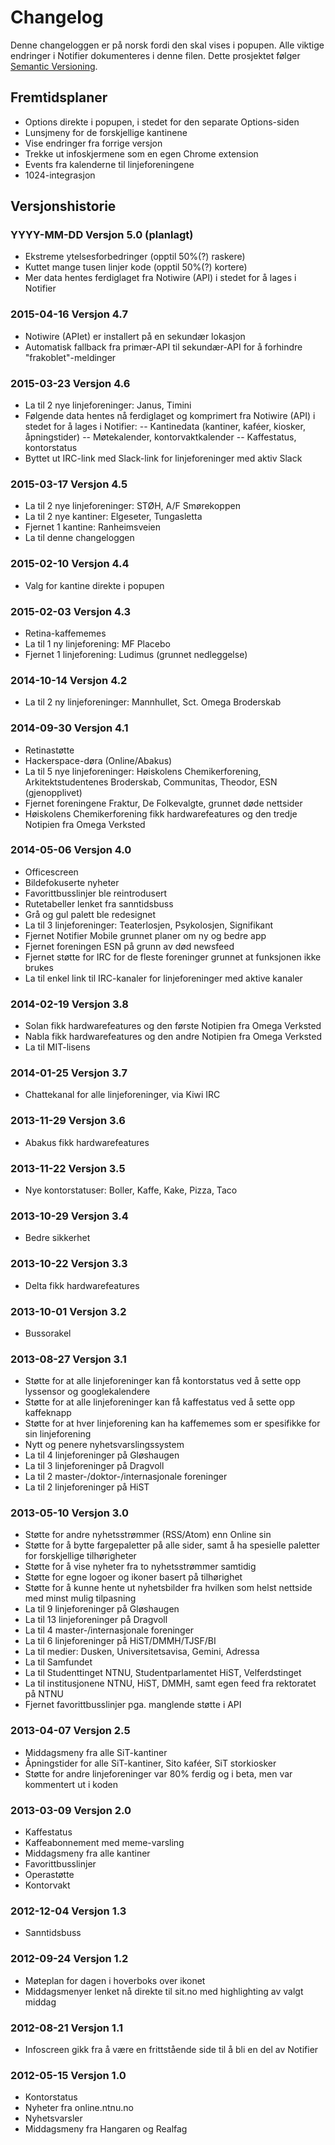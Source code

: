 # Changelog
Denne changeloggen er på norsk fordi den skal vises i popupen.
Alle viktige endringer i Notifier dokumenteres i denne filen.
Dette prosjektet følger [Semantic Versioning](http://semver.org/).

## Fremtidsplaner
- Options direkte i popupen, i stedet for den separate Options-siden
- Lunsjmeny for de forskjellige kantinene
- Vise endringer fra forrige versjon
- Trekke ut infoskjermene som en egen Chrome extension
- Events fra kalenderne til linjeforeningene
- 1024-integrasjon

## Versjonshistorie

### YYYY-MM-DD Versjon 5.0 (planlagt)
- Ekstreme ytelsesforbedringer (opptil 50%(?) raskere)
- Kuttet mange tusen linjer kode (opptil 50%(?) kortere)
- Mer data hentes ferdiglaget fra Notiwire (API) i stedet for å lages i Notifier

### 2015-04-16 Versjon 4.7
- Notiwire (APIet) er installert på en sekundær lokasjon
- Automatisk fallback fra primær-API til sekundær-API for å forhindre "frakoblet"-meldinger

### 2015-03-23 Versjon 4.6
- La til 2 nye linjeforeninger: Janus, Timini
- Følgende data hentes nå ferdiglaget og komprimert fra Notiwire (API) i stedet for å lages i Notifier:
-- Kantinedata (kantiner, kaféer, kiosker, åpningstider)
-- Møtekalender, kontorvaktkalender
-- Kaffestatus, kontorstatus
- Byttet ut IRC-link med Slack-link for linjeforeninger med aktiv Slack

### 2015-03-17 Versjon 4.5
- La til 2 nye linjeforeninger: STØH, A/F Smørekoppen
- La til 2 nye kantiner: Elgeseter, Tungasletta
- Fjernet 1 kantine: Ranheimsveien
- La til denne changeloggen

### 2015-02-10 Versjon 4.4
- Valg for kantine direkte i popupen

### 2015-02-03 Versjon 4.3
- Retina-kaffememes
- La til 1 ny linjeforening: MF Placebo
- Fjernet 1 linjeforening: Ludimus (grunnet nedleggelse)

### 2014-10-14 Versjon 4.2
- La til 2 ny linjeforeninger: Mannhullet, Sct. Omega Broderskab

### 2014-09-30 Versjon 4.1
- Retinastøtte
- Hackerspace-døra (Online/Abakus)
- La til 5 nye linjeforeninger: Høiskolens Chemikerforening, Arkitektstudentenes Broderskab, Communitas, Theodor, ESN (gjenopplivet)
- Fjernet foreningene Fraktur, De Folkevalgte, grunnet døde nettsider
- Høiskolens Chemikerforening fikk hardwarefeatures og den tredje Notipien fra Omega Verksted

### 2014-05-06 Versjon 4.0
- Officescreen
- Bildefokuserte nyheter
- Favorittbusslinjer ble reintrodusert
- Rutetabeller lenket fra sanntidsbuss
- Grå og gul palett ble redesignet
- La til 3 linjeforeninger: Teaterlosjen, Psykolosjen, Signifikant
- Fjernet Notifier Mobile grunnet planer om ny og bedre app
- Fjernet foreningen ESN på grunn av død newsfeed
- Fjernet støtte for IRC for de fleste foreninger grunnet at funksjonen ikke brukes
- La til enkel link til IRC-kanaler for linjeforeninger med aktive kanaler

### 2014-02-19 Versjon 3.8
- Solan fikk hardwarefeatures og den første Notipien fra Omega Verksted
- Nabla fikk hardwarefeatures og den andre Notipien fra Omega Verksted
- La til MIT-lisens

### 2014-01-25 Versjon 3.7
- Chattekanal for alle linjeforeninger, via Kiwi IRC

### 2013-11-29 Versjon 3.6
- Abakus fikk hardwarefeatures

### 2013-11-22 Versjon 3.5
- Nye kontorstatuser: Boller, Kaffe, Kake, Pizza, Taco

### 2013-10-29 Versjon 3.4
- Bedre sikkerhet

### 2013-10-22 Versjon 3.3
- Delta fikk hardwarefeatures

### 2013-10-01 Versjon 3.2
- Bussorakel

### 2013-08-27 Versjon 3.1
- Støtte for at alle linjeforeninger kan få kontorstatus ved å sette opp lyssensor og googlekalendere
- Støtte for at alle linjeforeninger kan få kaffestatus ved å sette opp kaffeknapp
- Støtte for at hver linjeforening kan ha kaffememes som er spesifikke for sin linjeforening
- Nytt og penere nyhetsvarslingssystem
- La til 4 linjeforeninger på Gløshaugen
- La til 3 linjeforeninger på Dragvoll
- La til 2 master-/doktor-/internasjonale foreninger
- La til 2 linjeforeninger på HiST

### 2013-05-10 Versjon 3.0
- Støtte for andre nyhetsstrømmer (RSS/Atom) enn Online sin
- Støtte for å bytte fargepaletter på alle sider, samt å ha spesielle paletter for forskjellige tilhørigheter
- Støtte for å vise nyheter fra to nyhetsstrømmer samtidig
- Støtte for egne logoer og ikoner basert på tilhørighet
- Støtte for å kunne hente ut nyhetsbilder fra hvilken som helst nettside med minst mulig tilpasning
- La til 9 linjeforeninger på Gløshaugen
- La til 13 linjeforeninger på Dragvoll
- La til 4 master-/internasjonale foreninger
- La til 6 linjeforeninger på HiST/DMMH/TJSF/BI
- La til medier: Dusken, Universitetsavisa, Gemini, Adressa
- La til Samfundet
- La til Studenttinget NTNU, Studentparlamentet HiST, Velferdstinget
- La til institusjonene NTNU, HiST, DMMH, samt egen feed fra rektoratet på NTNU
- Fjernet favorittbusslinjer pga. manglende støtte i API

### 2013-04-07 Versjon 2.5
- Middagsmeny fra alle SiT-kantiner
- Åpningstider for alle SiT-kantiner, Sito kaféer, SiT storkiosker
- Støtte for andre linjeforeninger var 80% ferdig og i beta, men var kommentert ut i koden

### 2013-03-09 Versjon 2.0
- Kaffestatus
- Kaffeabonnement med meme-varsling
- Middagsmeny fra alle kantiner
- Favorittbusslinjer
- Operastøtte
- Kontorvakt

### 2012-12-04 Versjon 1.3
- Sanntidsbuss

### 2012-09-24 Versjon 1.2
- Møteplan for dagen i hoverboks over ikonet
- Middagsmenyer lenket nå direkte til sit.no med highlighting av valgt middag

### 2012-08-21 Versjon 1.1
- Infoscreen gikk fra å være en frittstående side til å bli en del av Notifier

### 2012-05-15 Versjon 1.0
- Kontorstatus
- Nyheter fra online.ntnu.no
- Nyhetsvarsler
- Middagsmeny fra Hangaren og Realfag
